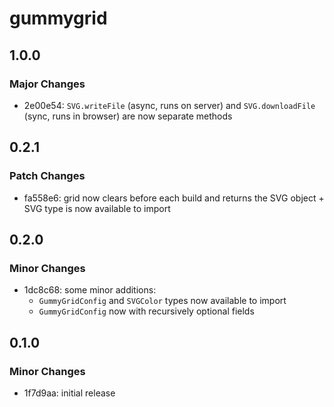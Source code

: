 # gummygrid

## 1.0.0

### Major Changes

- 2e00e54: `SVG.writeFile` (async, runs on server) and `SVG.downloadFile` (sync, runs in browser) are now separate methods

## 0.2.1

### Patch Changes

- fa558e6: grid now clears before each build and returns the SVG object + SVG type is now available to import

## 0.2.0

### Minor Changes

- 1dc8c68: some minor additions:
  - `GummyGridConfig` and `SVGColor` types now available to import
  - `GummyGridConfig` now with recursively optional fields

## 0.1.0

### Minor Changes

- 1f7d9aa: initial release
